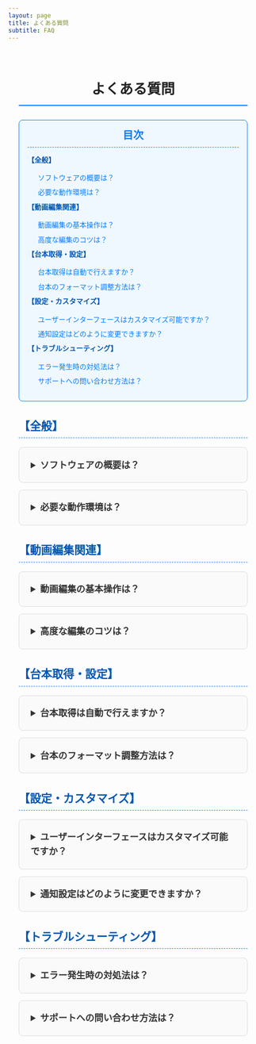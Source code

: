 ```yaml
---
layout: page
title: よくある質問
subtitle: FAQ
---
```


<style>
  /* Google Fonts の読み込み */
  @import url('https://fonts.googleapis.com/css2?family=Roboto:wght@400;500;700&display=swap');

  /* 全体の基本設定 */
  .page-content {
    font-family: 'Roboto', sans-serif;
    max-width: 900px;
    margin: 0 auto;
    padding: 1.5em;
    color: #333;
    line-height: 1.6;
  }
  /* ページ見出し */
  h2.section-title {
    text-align: center;
    font-size: 2em;
    margin-bottom: 1em;
    color: #222;
    border-bottom: 2px solid #007BFF;
    padding-bottom: 0.3em;
  }
  /* カテゴリ見出し */
  h3.category-title {
    font-size: 1.6em;
    color: #0056b3;
    margin-top: 1.5em;
    margin-bottom: 0.8em;
    padding-bottom: 0.2em;
    border-bottom: 1px dashed #007BFF;
  }
  /* 目次 (TOC) */
  .toc {
    background: #f0f8ff;
    border: 1px solid #007BFF;
    border-radius: 8px;
    padding: 1em 1.2em;
    margin-bottom: 2em;
  }
  .toc h3 {
    margin: 0;
    font-size: 1.5em;
    color: #007BFF;
    border-bottom: 1px dashed #007BFF;
    padding-bottom: 0.3em;
    text-align: center;
  }
  .toc ul {
    list-style: none;
    padding-left: 0;
    margin-top: 1em;
  }
  .toc li {
    margin: 0.5em 0;
  }
  .toc li.category {
    font-weight: bold;
    color: #0056b3;
  }
  .toc li.category + ul {
    margin-left: 1.5em;
  }
  .toc a {
    text-decoration: none;
    color: #007BFF;
    font-weight: 500;
    transition: color 0.3s ease;
  }
  .toc a:hover {
    color: #0056b3;
    text-decoration: underline;
  }
  /* FAQ アイテム (アコーディオン) */
  details.faq-item {
    border: 1px solid #ddd;
    border-radius: 8px;
    padding: 0.8em 1em;
    margin-bottom: 1em;
    background: #fafafa;
  }
  details.faq-item[open] {
    box-shadow: 0 2px 8px rgba(0,0,0,0.1);
  }
  summary.faq-question {
    font-size: 1.3em;
    font-weight: 700;
    cursor: pointer;
    outline: none;
    padding: 0.5em;
    transition: background-color 0.3s ease;
  }
  summary.faq-question:hover {
    background-color: #e6f0ff;
  }
  summary.faq-question::-webkit-details-marker {
    display: none;
  }
  .faq-answer {
    margin-top: 0.8em;
    padding-left: 1em;
    border-left: 3px solid #007BFF;
  }
</style>

<div class="page-content">
  <h2 class="section-title">よくある質問</h2>

  <!-- 目次 (TOC) - 各カテゴリおよび各質問項目を一覧表示 -->
  <div class="toc">
    <h3>目次</h3>
    <ul>
      <li class="category">【全般】</li>
      <ul>
        <li><a href="#faq-overview">ソフトウェアの概要は？</a></li>
        <li><a href="#faq-environment">必要な動作環境は？</a></li>
      </ul>
      <li class="category">【動画編集関連】</li>
      <ul>
        <li><a href="#faq-basic-edit">動画編集の基本操作は？</a></li>
        <li><a href="#faq-advanced-edit">高度な編集のコツは？</a></li>
      </ul>
      <li class="category">【台本取得・設定】</li>
      <ul>
        <li><a href="#faq-script-retrieval">台本取得は自動で行えますか？</a></li>
        <li><a href="#faq-script-format">台本のフォーマット調整方法は？</a></li>
      </ul>
      <li class="category">【設定・カスタマイズ】</li>
      <ul>
        <li><a href="#faq-ui-custom">ユーザーインターフェースはカスタマイズ可能ですか？</a></li>
        <li><a href="#faq-notification">通知設定はどのように変更できますか？</a></li>
      </ul>
      <li class="category">【トラブルシューティング】</li>
      <ul>
        <li><a href="#faq-error">エラー発生時の対処法は？</a></li>
        <li><a href="#faq-support">サポートへの問い合わせ方法は？</a></li>
      </ul>
    </ul>
  </div>

  <!-- 【全般】 -->
  <h3 id="general" class="category-title">【全般】</h3>
  <details id="faq-overview" class="faq-item">
    <summary class="faq-question">ソフトウェアの概要は？</summary>
    <div class="faq-answer">
      <p>
        ゆっくりまとめプロセッサーは、動画編集の半自動化を実現するツールです。ゆっくりまとめ系の運営実績を活かし、台本・画像・スレッド情報を瞬時に取得して、効率的な動画制作をサポートします。
      </p>
    </div>
  </details>
  <details id="faq-environment" class="faq-item">
    <summary class="faq-question">必要な動作環境は？</summary>
    <div class="faq-answer">
      <p>
        推奨環境は Windows 10 以上または macOS 10.15 以上です。最新のブラウザや動画編集ソフトがインストールされていることが望ましいです。
      </p>
    </div>
  </details>

  <!-- 【動画編集関連】 -->
  <h3 id="video" class="category-title">【動画編集関連】</h3>
  <details id="faq-basic-edit" class="faq-item">
    <summary class="faq-question">動画編集の基本操作は？</summary>
    <div class="faq-answer">
      <p>
        動画のトリミング、結合、テキスト挿入などの基本操作は、直感的なUIで行えます。各操作はボタン操作で簡単に実行できます。
      </p>
    </div>
  </details>
  <details id="faq-advanced-edit" class="faq-item">
    <summary class="faq-question">高度な編集のコツは？</summary>
    <div class="faq-answer">
      <p>
        エフェクトの適用、色調補正、テンプレートの利用など、高度な編集には各種フィルターを活用すると、よりプロフェッショナルな仕上がりになります。
      </p>
    </div>
  </details>

  <!-- 【台本取得・設定】 -->
  <h3 id="script" class="category-title">【台本取得・設定】</h3>
  <details id="faq-script-retrieval" class="faq-item">
    <summary class="faq-question">台本取得は自動で行えますか？</summary>
    <div class="faq-answer">
      <p>
        はい、サイトやまとめ掲示板から台本を自動で取得し、動画編集に利用できる形式に整形します。取得先は設定でカスタマイズ可能です。
      </p>
    </div>
  </details>
  <details id="faq-script-format" class="faq-item">
    <summary class="faq-question">台本のフォーマット調整方法は？</summary>
    <div class="faq-answer">
      <p>
        台本の不要部分の削除や改行・インデントの調整により、動画編集に最適な形式に整えます。専用の設定画面から簡単に操作できます。
      </p>
    </div>
  </details>

  <!-- 【設定・カスタマイズ】 -->
  <h3 id="custom" class="category-title">【設定・カスタマイズ】</h3>
  <details id="faq-ui-custom" class="faq-item">
    <summary class="faq-question">ユーザーインターフェースはカスタマイズ可能ですか？</summary>
    <div class="faq-answer">
      <p>
        はい、配色、レイアウト、フォントサイズなど、各種要素は設定画面から自由にカスタマイズできます。
      </p>
    </div>
  </details>
  <details id="faq-notification" class="faq-item">
    <summary class="faq-question">通知設定はどのように変更できますか？</summary>
    <div class="faq-answer">
      <p>
        通知設定は、アプリ内の設定画面からメールやプッシュ通知など、各種オプションをオン／オフできます。
      </p>
    </div>
  </details>

  <!-- 【トラブルシューティング】 -->
  <h3 id="trouble" class="category-title">【トラブルシューティング】</h3>
  <details id="faq-error" class="faq-item">
    <summary class="faq-question">エラー発生時の対処法は？</summary>
    <div class="faq-answer">
      <p>
        エラーメッセージに従い、システムの再起動や設定の見直しを行ってください。解決しない場合はサポートにご連絡ください。
      </p>
    </div>
  </details>
  <details id="faq-support" class="faq-item">
    <summary class="faq-question">サポートへの問い合わせ方法は？</summary>
    <div class="faq-answer">
      <p>
        お問い合わせは当サイトのお問い合わせフォームまたは直接メール（fujita.otm@gmail.com）で受け付けています。
      </p>
    </div>
  </details>
</div>
